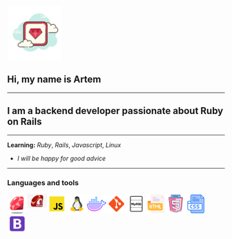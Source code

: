 <img src="./icons/ruby.png" width="25%">

## Hi, my name is Artem
---
## I am a backend developer passionate about Ruby on Rails
---
**Learning:** *Ruby*, *Rails*, *Javascript*, _Linux_  
- _I will be happy for good advice_
---
###  Languages and tools  

<img align="left" alt="Ruby" width="46" src="./icons/ruby1.png">
<img align="left" alt="Ruby on Rails" width="46" src="./icons/RoR.png">
<img align="left" alt="JavaScript" width="46" src="./icons/js.png">
<img align="left" alt="Linux" width="46" src="./icons/linux.png">
<img align="left" alt="Docker" width="46" src="./icons/docker.png">
<img align="left" alt="git" width="46" src="./icons/git.png">
<img align="left" alt="MySQL" width="46" src="./icons/mysql.png">
<img align="left" alt="HTML" width="46" src="./icons/html.png">
<img align="left" alt="HTML5" width="46" src="./icons/html5.png">
<img align="left" alt="CSS" width="46" src="./icons/CSS.png">
<img align="left" alt="Bootstrap" width="46" src="./icons/bootstrap.png">